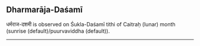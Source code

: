 ## Dharmarāja-Daśamī
धर्मराज-दशमी is observed on Śukla-Daśamī tithi of Caitraḥ (lunar) month (sunrise (default)/puurvaviddha (default)).



---
